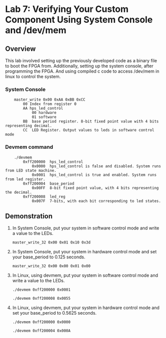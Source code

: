 # Lab 7: Verifying Your Custom Component Using System Console and /dev/mem

## Overview

This lab involved setting up the previously developed code as a binary file to boot the FPGA from. Additionally, setting up the system console, after programming the FPGA. And using compiled c code to access /dev/mem in linux to control the system.

### System Console

```
	master_write 0x00 0xAA 0xBB 0xCC
		00 Index from register 0
		AA hps_led_control 
			00 hardware 
			01 software
		BB	base period register. 8-bit fixed point value with 4 bits representing decimal.
		CC	LED Register. Output values to leds in software control mode
```

### Devmem command 
```	
	./devmem 
		0xff200000	hps_led_control
			0x0000	hps_led_control is false and disabled. System runs from LED state machine.
			0x0001	hps_led_control is true and enabled. System runs from led register.
		0xff200004	base_period
			0x00FF	8-bit fixed point value, with 4 bits representing the decimal.
		0xff200008 	led_reg
			0x007F	7-bits, with each bit corresponding to led states.
```
## Demonstration

1. In System Console, put your system in software control mode and write a value to the LEDs.
   
   `master_write_32 0x00 0x01 0x10 0x3d`
2. In System Console, put your system in hardware control mode and set your base_period to 0.125 seconds.
   

	`master_write_32 0x00 0x00 0x01 0x00`
3. In Linux, using devmem, put your system in software control mode and write a value to the LEDs.
   
	`./devmem 0xff200000 0x0001`

	`./devmem 0xff200008 0x0055`

4. In Linux, using devmem, put your system in hardware control mode and set your base_period to 0.5625
seconds.

	`./devmem 0xff200000 0x0000`

	`./devmem 0xff200004 0x000A` 

